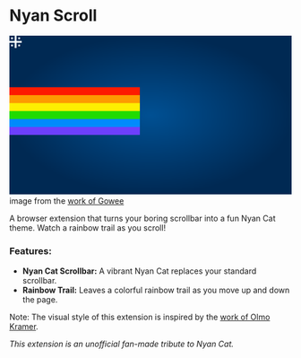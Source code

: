# Nyan Scroll

![nyan cat](./nyancat.svg)
image from the [work of Gowee](https://github.com/Gowee/nyancat-svg)

A browser extension that turns your boring scrollbar into a fun Nyan Cat theme. Watch a rainbow trail as you scroll!

### Features:

* **Nyan Cat Scrollbar:** A vibrant Nyan Cat replaces your standard scrollbar.
* **Rainbow Trail:** Leaves a colorful rainbow trail as you move up and down the page.

Note: The visual style of this extension is inspired by the [work of Olmo Kramer](https://gist.github.com/olmokramer/5eabbce5dfbfbdafcbcbd497b02ffb17).

*This extension is an unofficial fan-made tribute to Nyan Cat.*

